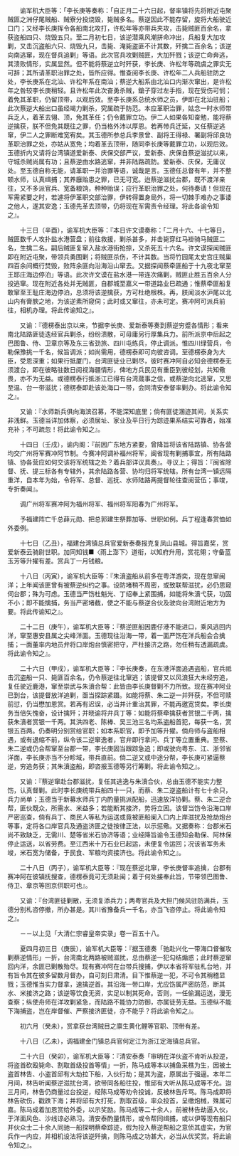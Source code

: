 <!-- { "loadSidebar": true } -->
　　谕军机大臣等：「李长庚等奏称：「自正月二十六日起，督率镇将先将附近屯聚贼匪之洲仔尾贼船、贼寮分投烧毁，毙贼多名。蔡逆因此不能存留，旋将大船驶近口门；又经李长庚挥令各船南北攻打，许松年等亦带兵夹攻，击毙贼匪百余名，拿获盗船四只、烧毁五只。至二月初七日，该逆潜乘风潮拼命冲出，兵船复大加攻剿，又击沉盗船六只、烧毁九只，击毙、淹毙盗匪不计其数，歼擒二百余名；该逆向南逃窜，现在督兵追剿」等语。此次官兵攻剿贼匪，大加歼戮；该逆亡命奔逃，其溃败情形，实属显然。但不能将蔡逆立时歼获，李长庚、许松年等疏虞之罪实无可辞；其所请革职治罪之处，皆所应得。惟查阅李长庚、许松年二人兵船驻防之处，李长庚系在北汕、许松年系在南汕；蔡逆大船系由北汕口内渐次窜出，是许松年之咎较李长庚稍轻。且许松年此次奋勇杀贼，鎗子穿过左手指，现在受伤可悯；着免其革职，仍留顶带，以观后效。至李长庚系总统水师之员，伊即在北汕驻船；此次蔡逆大船出口虽经竭力剿杀，究属疏于防范。本应革职治罪，姑念一时水师带兵乏人，着革去翎、顶，免其革任；仍令戴罪立功。伊二人如果各知奋勉，能将蔡逆擒获，朕不但免其既往之罪，仍当格外沛以厚恩。若再带兵迁延，又任蔡逆逃窜，伊二人之罪断难宽宥矣。其玉德所参总兵李景曾、副将王得禄、署副将邱良功革职治罪之处，亦姑从宽免；均着革去顶带，随同李长庚等戴罪立功，以观后效。玉德折内又请将台湾镇道爱新泰、庆保交部严议，爱新泰、庆保自蔡逆滋扰以来，守城杀贼尚属有功；且蔡逆由水路逃窜，并非陆路疏防。爱新泰、庆保，无庸议处。至玉德自称无能，请革职一并治罪等语，诚哉是言。玉德任总督有年，并不整顿水师，认真缉捕；其养廱贻患之罪，已无可宽。迨蔡逆滋扰台郡，既不渡洋亲往，又不多派官兵、宽备粮饷，种种贻误；应行革职治罪之处，何待奏请！但现在军需紧要之时，若遽将伊革职交部治罪，伊转得置身局外，将一切棘手难办之事诿之他人，遂其安逸；玉德先革去顶带，仍将现在军需责令经理。将此各谕令知之』。

　　十三日（辛酉），谕军机大臣等：『本日许文谟奏称：「二月十六、十七等日，贼匪数千人攻扑盐水港营盘；前往救援，剿杀甚多，并击毙穿红马褂骑马贼匪二名，生擒二名。嗣后贼匪复窜入盐水港街抢掠，又杀死五十六名。许文谟探闻贼匪即在附近屯聚，带领兵勇围剿；将贼匪杀伤，不计其数。当将竹园尾太史宫庄贼巢四百余间概行焚毁，败阵余匪向沿海沿山窜去。又据探闻蔡牵匪船于十九夜北窜至王耶庄海边停泊」等语。此次许文谟在盐水港一带连次痛剿，贼匪止胜五百余人分投逃窜。现在附近各处并无贼匪，自郡城至嘉义一带道路业巳疏通；惟蔡牵匪船复敢窜至王耻庄海边停泊，总须将该逆擒获，方可杜绝根株。再，朕闻淡水沪尾以北山内有膏腴之地，为该逆素所窥伺；此时或又窜往，亦未可定。赛冲阿可派兵前往，相机办理。将此传谕知之』。

　　又谕：『德楞泰出京以来，节据李长庚、爱新泰等奏到蔡逆穷蹙各情形；看来南北陆路匪徒迭经官兵剿杀，纷纷溃散，可毋庸另行厚集兵力。前所派京中后起之巴图鲁、侍、卫章京等及东三省劲旅、四川屯练兵，停止调派。惟四川绿营兵，令勒保豫挑一千名，候旨调派；如尚需用，德楞泰即可向彼咨调。至德楞泰身为大臣，受恩深重；如果行抵厦门，台湾匪徒业已剿尽，彼时赛冲阿自必知会德楞泰无须渡台，即在彼略驻数日阅视海疆情形，俾地方兵民见有重臣到彼经划，共知儆畏，亦不为无益。或德楞泰行抵浙江已得有台湾蒇事之信，或蔡逆向北逃窜，又思至温、台一带滋扰；德楞泰即赴该处海口一带，会同清安泰督率剿办。将此谕令知之』。

　　又谕：『水师新兵俱向海滨召募，不能深知底里；倘有匪徒溷迹其间，关系实非浅鲜。玉德当详加体察，必须居址、家业及平日行为踪迹果系结实可靠者，始准充补；不可疏忽！将此谕令知之』。

　　十四日（壬戌），谕内阁：『前因广东地方紧要，曾降旨将该省陆路镇、协各营均交广州将军赛冲阿节制。今赛冲阿调补福州将军，闽省现有剿捕事宜，所有陆路镇、协各营应如何交该将军统辖之处？着兵部详议具奏』。寻议上；得旨：『闽省除督、抚、提三标各有专辖外，其余陆路各营、协均归将军统辖。所有台湾一镇远隔重洋，自本年为始，令将军、总督、巡抚、水师陆路两提督轮往查阅营伍；事竣，专折奏闻』。

　　调广州将军赛冲阿为福州将军、福州将军阳春为广州将军。

　　予福建阵亡千总薛元勋、把总郭建生祭葬加等、世职如例。兵丁程逢春赏恤如外委例。

　　十七日（乙丑），福建台湾镇总兵官爱新泰奏报克复凤山县城。得旨嘉奖，赏爱新泰云骑尉世职。加同知钱■〈雨上澎下〉道衔，以知府升用，赏花翎；守备蓝玉芳等升擢有差。赏兵丁一月钱粮。

　　十八日（丙寅），谕军机大臣等：『朱濆盗船从前多在粤洋游奕，现在忽窜闽洋；上年闻该匪曾有被蔡逆纠约之事。设防堵稍不周密，或致联帮滋扰，必仍思窥伺台郡；殊为可虑。玉德当严饬杜魁光、丁绍奉上紧围捕，如能将朱濆弋获，功固不小；即不能擒捕，务当严密堵截，使之不能与蔡逆合伙及驶向台湾附近地方为要。将此传谕知之』。

　　二十二日（庚午），谕军机大臣等：『蔡逆匪船因鹿仔港不能进口，乘风逃回内洋，窜至惠安县属之尖峰洋面。玉德现往沿海一带，着一面严饬在洋兵船会合擒捕；一面董率内地员弁将口岸炮台慎密把守，严杜接济之路，勿任稍有透漏疏虞。将此谕令知之』。

　　二十六日（甲戌），谕军机大臣等：『李长庚奏，在东港洋面追遇盗船，官兵祗击沉盗船一只、毙匪百余名，仍令蔡逆往北窜逃；该提督又以风浪狂大未经穷追，复任驶近鹿港，窜至崇武与朱濆合帮：此皆由李长庚督剿不力所致。现在赛冲阿业已到台，该提督放洋追剿，亟当探踪紧蹑。如能将蔡、朱二逆一并歼获，不但可赎前愆，仍当懋加恩赏。若再有迟误，必当并计重治其罪，不能再邀宽贷矣。李长庚务当倍矢愧奋，设计擒歼；并晓谕将弁兵丁等：如能将蔡牵擒获者赏银二千两，擒获朱濆者赏银一千两。其洪四老、陈棒、吴三池三名均系盗船首犯，每获一名，赏银五百两。仍奏明分别赏给官职；如本系职官，即予加等升擢。倘舟师与盗船相遇，或有退缩不前，纵令该二逆窜逸者，官弁即行拿问、兵丁等立置重典。至蔡、朱二逆或仍合帮窜至台郡一带，李长庚固当跟踪急追；即或驶向粤东、江、浙邻省洋面，李长庚亦当不分畛域，带兵直前。倘二逆又或中途分帮，李长庚可紧逼蔡逆，穷追务获；其朱濆盗船，即咨报玉德等另行筹剿。将此谕令知之』。

　　又谕：『蔡逆窜赴台郡滋扰，复任其逃逸与朱濆合伙，总由玉德不能实力整饬，认真督剿。此时李长庚统带兵船四十一只，而蔡、朱二逆盗船计有七十余只，兵力尚单；玉德当于新募水师兵丁内酌量挑派配船，迅速放洋协剿。蔡、朱二逆合帮，匪伙既众，所需水、米益多；若能断其接济，势将立困。该督当饬令沿海口岸严密巡查，倘有兵丁、商民人等私为运送或竟被匪船阑入口内上岸滋扰及抢劫炮台等事，定将各口岸官兵及通盗济匪之徒按律正法，以示惩儆。又据奏称：台郡米石尚不致缺乏，无需川、楚等省米石协济等语；业经降旨谕令玉德知会勒保、阿林保停止运送，以省劳费。至江西米十万石业已起运，未便复令运回；况该省军务未竣，米石宽为储备，于民食、军粮均资接济也。将此谕令知之』。

　　二十八日（丙子），谕军机大臣等：『现在蔡逆北窜，李长庚督率追擒，台郡有赛冲阿在彼镇抚搜查，德楞泰竟可无须赴闽；着于何处接奉此旨，节带领巴图鲁、侍卫、章京等回京供职可也』。

　　又谕：『台湾匪徒剿散，无须复添兵力；两粤官兵及大担门候风驻防满兵，玉德分别札咨停撤，所办甚是。其川省豫备兵一千名，亦当飞咨停止。将此谕令知之』。

　　－－以上见「大清仁宗睿皇帝实录」卷一百五十八。

　　夏四月初三日（庚辰），谕军机大臣等：『据玉德奏「驰赴兴化一带海口督催攻剿蔡逆情形」一折，台湾南北两路被贼滋扰，总由蔡逆一犯勾结煽惑；此时蔡逆窜回内洋，余匪已剿散殆尽。现有赛冲阿在台带兵搜捕，伊以本省将军驻札台地，并有旨令其在彼多留数月督办，自可刻日肃清。目下惟蔡逆一犯，不可令其稍稽显戮；玉德惟当实力督拿，速擒逆首。其沿海一带口岸，尤应饬属严密防范，断其水、米接济之路；该逆等饮食无资，实足以制其死命。否则，一任偷漏运送，漫无查察；纵使舟师在洋攻剿紧急，而陆路不能协力防御，亦属徒劳无益。玉德纵不能下海捕盗，岂在岸督催、严察接济匪徒，亦不能乎？将此谕令知之』。

　　初六月（癸未），赏拿获台湾贼目之廪生黄化鲤等官职、顶带有差。

　　十八日（乙未），调福建金门镇总兵官何定江为浙江定海镇总兵官。

　　二十六日（癸卯），谕军机大臣等：『清安泰奏「审明在洋伙盗不肯听从投逆，将盗首砍殴毙命、割取首级投首等情」一折，陈马成等本以捕鱼采樵为生，因被土盗首林告、小盗首邱有大劫拉下船，入伙行劫；是其为盗，原属出于强逼。本年二月间，林告听闻蔡逆滋扰台湾，欲带同各船往投，惟邱有大听从陈马成等不允。迨三月间，林告仍商量过台投逆，经陈马成等劝令投诚，反被林告斥骂。陈马成即将林告砍伤，戳跌下海；并将邱有大打死，割取首级，率众投首，呈缴炮械，殊属可嘉。陈马成着加恩赏给外委，以示奖励。陈马成等二十余人，前被林告劫逼入伙，于洋面风色、沙线谅必熟习。清安泰酌量情形，或令帮同缉捕，或以伊等现有船只并伙众士二十余人同驰一船探明蔡牵踪迹，假为投入蔡逆帮船之意侦其虚实，为官兵作一内应，并相机设法将该逆歼擒，则陈马成之功甚大，必当从优奖赏。将此谕令知之』。

